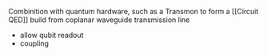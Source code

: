 
Combinition with quantum hardware, such as a Transmon to form a  [[Circuit QED]]
build from coplanar waveguide transmission line

- allow qubit readout
- coupling 

